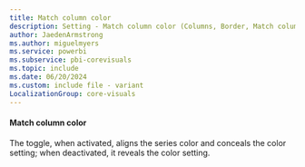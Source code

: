 ```yaml
---
title: Match column color
description: Setting - Match column color (Columns, Border, Match column color)
author: JaedenArmstrong
ms.author: miguelmyers
ms.service: powerbi
ms.subservice: pbi-corevisuals
ms.topic: include
ms.date: 06/20/2024
ms.custom: include file - variant
LocalizationGroup: core-visuals
---
```

#### Match column color

The toggle, when activated, aligns the series color and conceals the color setting; when deactivated, it reveals the color setting.
